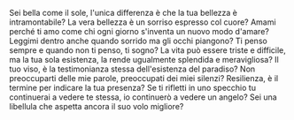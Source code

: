 Sei bella come il sole, l'unica differenza è che la tua bellezza è intramontabile? 
La vera bellezza è un sorriso espresso col cuore? 
Amami perché ti amo come chi ogni giorno s'inventa un nuovo modo d'amare? 
Leggimi dentro anche quando sorrido ma gli occhi piangono?
Ti penso sempre e quando non ti penso, ti sogno? 
La vita può essere triste e difficile, ma la tua sola esistenza, la rende ugualmente splendida e meravigliosa? 
Il tuo viso, è la testimonianza stessa dell'esistenza del paradiso? 
Non preoccuparti delle mie parole, preoccupati dei miei silenzi?
Resilienza, è il termine per indicare la tua presenza? 
Se ti rifletti in uno specchio tu continuerai a vedere te stessa, io continuerò a vedere un angelo?
Sei una libellula che aspetta ancora il suo volo migliore?
